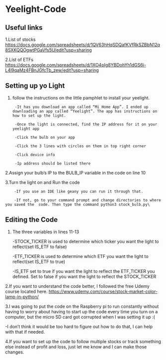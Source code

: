 # Yeelight-Code
## Useful links
1.List of stocks https://docs.google.com/spreadsheets/d/1QV63hHqSDQafKVfRkSZBbN12q8SXKQQOgwtPGaVfs5U/edit?usp=sharing

2.List of ETFs https://docs.google.com/spreadsheets/d/1XO4pIg8YBDohYh1dGS6i-L4l9qaMz4FBnJGfcTb_zew/edit?usp=sharing



## Setting up yo Light

1. follow the instructions on the little pamphlet to install your yeelight.
        
        -It has you download an app called “Mi Home App”. I ended up downloading an app called “Yeelight”. The app has instructions on how to set up the light.
        
        -Once the light is connected, find the IP address for it on your yeelight app
        
        -Click the bulb on your app
        
        -Click the 3 lines with circles on them in top right corner
        
        -Click device info
        
        -Ip address should be listed there

2.Assign your bulb’s IP to the BULB_IP variable in the code on line 10

3.Turn the light on and Run the code
        
        -If you use an IDE like geany you can run it through that.
        
        -If not, go to your command prompt and change directories to where you saved the  code. Then type the command python3 stock_bulb.py\

## Editing the Code

1. The three variables in lines 11-13
    
    -STOCK_TICKER is used to determine which ticker you want the light to reflect(set IS_ETF to false)
    
    -ETF_TICKER is used to determine which ETF you want the light to reflect(set IS_ETF to true)
    
    -IS_ETF set to true if you want the light to reflect the ETF_TICKER you defined. Set to false if you want the light to reflect the STOCK_TICKER

2.If you want to understand the code better, I followed the free Udemy course located here. https://www.udemy.com/course/stock-market-color-lamp-in-python/

3.I was going to put the code on the Raspberry pi to run constantly without having to worry about having to start up the code every time you turn on a computer, but the micro SD card got corrupted when I was setting it up :(
   
   -I don’t think it would be too hard to figure out how to do that, I can help with that if needed.

4.If you want to set up the code to follow multiple stocks or track something else instead of profit and loss, just let me know and I can make those changes.  
